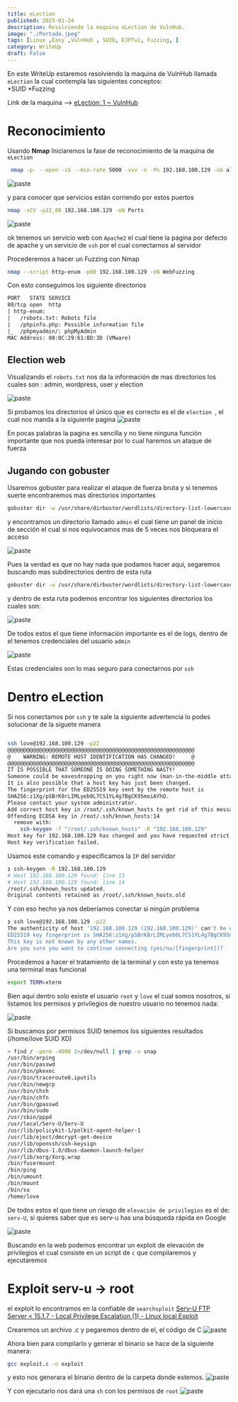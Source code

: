 ```yaml
---
title: eLection
published: 2025-01-24
description: Resolviendo la maquina eLection de VulnHub.
image: "./Portada.jpeg"
tags: [Linux ,Easy ,VulnHub , SUID, EJPTv2, Fuzzing, ]
category: WriteUp
draft: False
---
```



En este WriteUp estaremos resolviendo la maquina de VulnHub llamada `eLection` la cual contempla las siguientes conceptos:  
*SUID
*Fuzzing 


Link de la maquina --> [eLection: 1 ~ VulnHub](https://www.vulnhub.com/entry/election-1,503/)
# Reconocimiento 

Usando __Nmap__ Iniciaremos la fase de reconocimiento de la maquina de `eLection`

```bash 
 nmap -p- --open -sS --min-rate 5000 -vvv -n -Pn 192.168.100.129 -oG allPorts
```

![paste](./1.jpeg)

y para conocer que servicios están corriendo por estos puertos 

```bash
nmap -sCV -p22,80 192.168.100.129 -oN Ports
```

![paste](./2.jpeg)

ok tenemos un servicio web con `Apache2` el cual tiene la pagina por defecto de apache y un servicio de `ssh` por el cual conectarnos al servidor 

Procederemos a hacer un Fuzzing con Nmap  

```bash 
nmap --script http-enum -p80 192.168.100.129 -oN WebFuzzing
```

Con esto conseguimos los siguiente directorios

```txt
PORT   STATE SERVICE
80/tcp open  http
| http-enum: 
|   /robots.txt: Robots file
|   /phpinfo.php: Possible information file
|_  /phpmyadmin/: phpMyAdmin
MAC Address: 00:0C:29:61:BD:3D (VMware)
```

## Election web

Visualizando el `robots.txt` nos da la información de mas directorios los cuales son : admin, wordpress, user y election  

![paste](./3.jpeg)


Si probamos los directorios el único que es correcto es el de `election `, el cual nos manda a la siguiente pagina 
![paste](./4.jpeg)

En pocas palabras la pagina es sencilla y no tiene ninguna función importante que nos pueda interesar por lo cual haremos un ataque de fuerza 

## Jugando con gobuster

Usaremos gobuster para realizar el ataque de fuerza bruta y si tenemos suerte encontraremos mas directorios importantes 

``` bash
gobuster dir -w /usr/share/dirbuster/wordlists/directory-list-lowercase-2.3-small.txt -u http://192.168.100.129/election/ -t10
```

y encontramos un directorio llamado ``admin`` el cual tiene un panel de inicio de sección el cual si nos equivocamos mas de 5 veces nos bloqueara el acceso 

![paste](./5.jpeg)

Pues la verdad es que no hay nada que podamos hacer aquí, segaremos buscando mas subdirectorios dentro de esta ruta  

```bash 
gobuster dir -w /usr/share/dirbuster/wordlists/directory-list-lowercase-2.3-small.txt -u http://192.168.100.129/election/admin -t10
```

y dentro de esta ruta podemos encontrar los siguientes directorios los cuales son:

![paste](./6.jpeg)

De todos estos el que tiene información importante es el de logs, dentro de el tenemos credenciales del usuario `admin`

![paste](./7.jpeg)

Estas credenciales son lo mas seguro para conectarnos por `ssh` 

# Dentro eLection 

Si nos conectamos por `ssh`  y te sale la siguiente advertencia lo podes solucionar de la síguete manera 

```bash 

ssh love@192.168.100.129 -p22
@@@@@@@@@@@@@@@@@@@@@@@@@@@@@@@@@@@@@@@@@@@@@@@@@@@@@@@@@@@
@    WARNING: REMOTE HOST IDENTIFICATION HAS CHANGED!     @
@@@@@@@@@@@@@@@@@@@@@@@@@@@@@@@@@@@@@@@@@@@@@@@@@@@@@@@@@@@
IT IS POSSIBLE THAT SOMEONE IS DOING SOMETHING NASTY!
Someone could be eavesdropping on you right now (man-in-the-middle attack)!
It is also possible that a host key has just been changed.
The fingerprint for the ED25519 key sent by the remote host is
SHA256:z1Xg/pSBrK8rLIMLyeb0L7CS1YL4g7BgCK95moiAYhQ.
Please contact your system administrator.
Add correct host key in /root/.ssh/known_hosts to get rid of this message.
Offending ECDSA key in /root/.ssh/known_hosts:14
  remove with:
	ssh-keygen -f "/root/.ssh/known_hosts" -R "192.168.100.129"
Host key for 192.168.100.129 has changed and you have requested strict checking.
Host key verification failed.
```


Usamos este comando y especificamos la `IP` del servidor 
```bash
❯ ssh-keygen -R 192.168.100.129
# Host 192.168.100.129 found: line 13
# Host 192.168.100.129 found: line 14
/root/.ssh/known_hosts updated.
Original contents retained as /root/.ssh/known_hosts.old
```

Y con eso hecho ya nos deberíamos conectar si ningún problema 
```bash 
❯ ssh love@192.168.100.129 -p22
The authenticity of host '192.168.100.129 (192.168.100.129)' can't be established.
ED25519 key fingerprint is SHA256:z1Xg/pSBrK8rLIMLyeb0L7CS1YL4g7BgCK95moiAYhQ.
This key is not known by any other names.
Are you sure you want to continue connecting (yes/no/[fingerprint])? 

```

Procedemos a hacer el tratamiento de la terminal y con esto ya tenemos una terminal mas funcional

```bash
export TERM=xterm
```

Bien aquí dentro solo existe el usuario `root` y `love`  el cual somos nosotros, si listamos los permisos y privilegios de nuestro usuario no tenemos nada:

![paste](./8.jpeg)

Si buscamos por permisos SUID tenemos los siguientes resultados (/home/love SUID XD)

```bash
> find / -perm -4000 2>/dev/null | grep -v snap
/usr/bin/arping
/usr/bin/passwd
/usr/bin/pkexec
/usr/bin/traceroute6.iputils
/usr/bin/newgrp
/usr/bin/chsh
/usr/bin/chfn
/usr/bin/gpasswd
/usr/bin/sudo
/usr/sbin/pppd
/usr/local/Serv-U/Serv-U
/usr/lib/policykit-1/polkit-agent-helper-1
/usr/lib/eject/dmcrypt-get-device
/usr/lib/openssh/ssh-keysign
/usr/lib/dbus-1.0/dbus-daemon-launch-helper
/usr/lib/xorg/Xorg.wrap
/bin/fusermount
/bin/ping
/bin/umount
/bin/mount
/bin/su
/home/love
```

De todos estos el que tiene un riesgo de ``elevación de privilegios`` es el de: `serv-U`, si quieres saber que es serv-u has una búsqueda rápida en Google 

![paste](./9.jpeg)

Buscando en la web podemos encontrar un exploit de elevación de privilegios el cual consiste en un script de `c` que compilaremos y ejecutaremos 

# Exploit serv-u -> root

el exploit lo encontramos en la confiable de `searchsploit` [Serv-U FTP Server < 15.1.7 - Local Privilege Escalation (1) - Linux local Exploit](https://www.exploit-db.com/exploits/47009)

Crearemos un archivo .c y pegaremos dentro de el, el código de C
![paste](./10.jpeg)

Ahora bien para compilarlo y generar el binario se hace de la siguiente manera:

```bash
gcc exploit.c -o exploit
```

y esto nos generara el binario dentro de la carpeta donde estemos.
![paste](./11.jpeg)

Y con ejecutarlo nos dará una ``sh`` con los  permisos de `root` 
![paste](./12.jpeg)